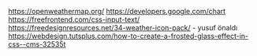 https://openweathermap.org/
https://developers.google.com/chart
https://freefrontend.com/css-input-text/
https://freedesignresources.net/34-weather-icon-pack/ - yusuf önaldı
https://webdesign.tutsplus.com/how-to-create-a-frosted-glass-effect-in-css--cms-32535t